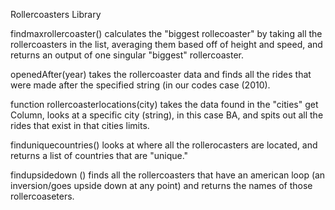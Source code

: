 Rollercoasters Library

findmaxrollercoaster() calculates the "biggest rollecoaster" by taking all the rollercoasters in the list, averaging them based off of height and speed, and returns an output of one singular "biggest" rollercoaster. 

openedAfter(year) takes the rollercoaster data and finds all the rides that were made after the specified string (in our codes case (2010). 

function rollercoasterlocations(city) takes the data found in the "cities" get Column, looks at a specific city (string), in this case BA, and spits out all the rides that exist in that cities limits.

finduniquecountries() looks at where all the rollerocasters are located, and returns a list of countries that are "unique."

findupsidedown () finds all the rollercoasters that have an american loop (an inversion/goes upside down at any point) and returns the names of those rollercoaseters.
